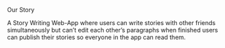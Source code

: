 Our Story

A Story Writing Web-App where users can write stories with other friends simultaneously but can’t edit each other’s paragraphs when finished users can publish their stories so everyone in the app can read them.
